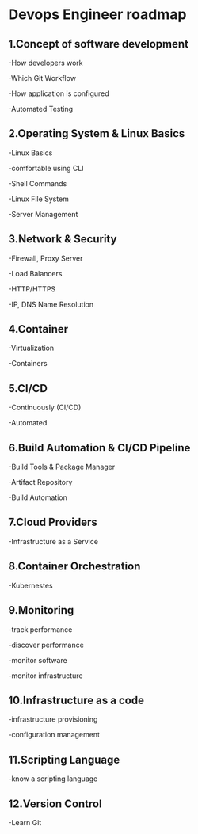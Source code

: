 # Devops Engineer roadmap 
## 1.Concept of software development
  -How developers work
  
  -Which Git Workflow
  
  -How application is configured
  
  -Automated Testing
## 2.Operating System & Linux Basics
  -Linux Basics
  
  -comfortable using CLI
  
  -Shell Commands
  
  -Linux File System
  
  -Server Management
## 3.Network & Security
  -Firewall, Proxy Server
  
  -Load Balancers
  
  -HTTP/HTTPS
  
  -IP, DNS Name Resolution
## 4.Container
  -Virtualization
  
  -Containers 
## 5.CI/CD
  -Continuously (CI/CD)
  
  -Automated
## 6.Build Automation & CI/CD Pipeline
  -Build Tools & Package Manager
  
  -Artifact Repository
  
  -Build Automation
## 7.Cloud Providers
  -Infrastructure as a Service
## 8.Container Orchestration
  -Kubernestes
## 9.Monitoring
  -track performance
  
  -discover performance
  
  -monitor software 
  
  -monitor infrastructure
## 10.Infrastructure as a code
  -infrastructure provisioning
  
  -configuration management
## 11.Scripting Language
   -know a scripting language
## 12.Version Control
   -Learn Git	
